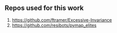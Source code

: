 ## Repos used for this work

1. https://github.com/ftramer/Excessive-Invariance
2. https://github.com/resibots/pymap_elites